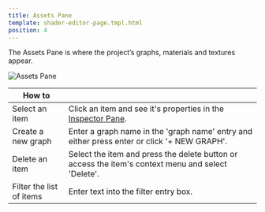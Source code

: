 ```yaml
---
title: Assets Pane
template: shader-editor-page.tmpl.html
position: 4
---
```


The Assets Pane is where the project’s graphs, materials and textures appear.

![Assets Pane][1]

| How to | |
|---|---|
| Select an item | Click an item and see it's properties in the [Inspector Pane][2]. |
| Create a new graph | Enter a graph name in the 'graph name' entry and either press enter or click '+ NEW GRAPH'. |
| Delete an item | Select the item and press the delete button or access the item's context menu and select 'Delete'. |
| Filter the list of items | Enter text into the filter entry box. |

[1]: /images/shader-editor/assets-pane.png
[2]: /shader-editor/window-layout/inspector-pane